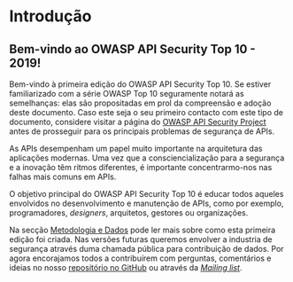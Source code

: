 # Introdução

## Bem-vindo ao OWASP API Security Top 10 - 2019!

Bem-vindo à primeira edição do OWASP API Security Top 10. Se estiver
familiarizado com a série OWASP Top 10 seguramente notará as semelhanças: elas
são propositadas em prol da compreensão e adoção deste documento. Caso este seja o seu
primeiro contacto com este tipo de documento, considere visitar a página do
[OWASP API Security Project][1] antes de prosseguir para os principais problemas
de segurança de APIs.

As APIs desempenham um papel muito importante na arquitetura das aplicações
modernas. Uma vez que a consciencialização para a segurança e a inovação têm
ritmos diferentes, é importante concentrarmo-nos nas falhas mais comuns em APIs.

O objetivo principal do OWASP API Security Top 10 é educar todos aqueles
envolvidos no desenvolvimento e manutenção de APIs, como por exemplo,
programadores, _designers_, arquitetos, gestores ou organizações.

Na secção [Metodologia e Dados][2] pode ler mais sobre como esta primeira
edição foi criada. Nas versões futuras queremos envolver a industria de
segurança através duma chamada pública para contribuição de dados. Por agora
encorajamos todos a contribuírem com perguntas, comentários e ideias no nosso
[repositório no GitHub][3] ou através da [_Mailing list_][4].

[1]: https://owasp.org/www-project-api-security/
[2]: ./0xd0-about-data.md
[3]: https://github.com/OWASP/API-Security
[4]: https://groups.google.com/a/owasp.org/forum/#!forum/api-security-project
